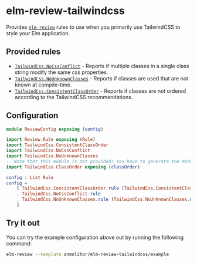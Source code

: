 # elm-review-tailwindcss

Provides [`elm-review`](https://package.elm-lang.org/packages/jfmengels/elm-review/latest/) rules to use when you primarily use TailwindCSS to style your Elm application.

## Provided rules

- [`TailwindCss.NoCssConflict`](https://package.elm-lang.org/packages/anmolitor/elm-review-tailwindcss/1.0.0/TailwindCss-NoCssConflict) - Reports if multiple classes in a single class string modify the same css properties.
- [`TailwindCss.NoUnknownClasses`](https://package.elm-lang.org/packages/anmolitor/elm-review-tailwindcss/1.0.0/TailwindCss-NoUnknownClasses) - Reports if classes are used that are not known at compile-time.
- [`TailwindCss.ConsistentClassOrder`](https://package.elm-lang.org/packages/anmolitor/elm-review-tailwindcss/1.0.0/TailwindCss-ConsistentClassOrder) - Reports if classes are not ordered according to the TailwindCSS recommendations.

## Configuration

```elm
module ReviewConfig exposing (config)

import Review.Rule exposing (Rule)
import TailwindCss.ConsistentClassOrder
import TailwindCss.NoCssConflict
import TailwindCss.NoUnknownClasses
-- Note that this module is not provided! You have to generate the module yourself using postcss and our postcss-plugin.
import TailwindCss.ClassOrder exposing (classOrder)

config : List Rule
config =
    [ TailwindCss.ConsistentClassOrder.rule (TailwindCss.ConsistentClassOrder.defaultConfig classOrder)
    , TailwindCss.NoCssConflict.rule
    , TailwindCss.NoUnknownClasses.rule (TailwindCss.NoUnknownClasses.defaultConfig classOrder)
    ]
```

## Try it out

You can try the example configuration above out by running the following command:

```bash
elm-review --template anmolitor/elm-review-tailwindcss/example
```
